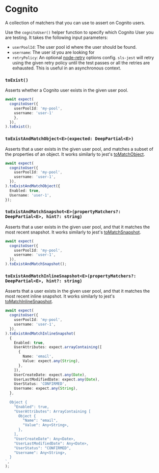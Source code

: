 # Cognito

A collection of matchers that you can use to assert on Cognito users.

Use the `cognitoUser()` helper function to specify which Cognito User you are testing. It takes the following input parameters:

- `userPoolId`: The user pool id where the user should be found.
- `username`: The user id you are looking for
- `retryPolicy`: An optional [node-retry](https://github.com/tim-kos/node-retry) options config. `sls-jest` will retry using the given retry policy until the test passes or all the retries are exhausted. This is useful in an asynchronous context.

### `toExist()`

Asserts whether a Cognito user exists in the given user pool.

```typescript
await expect(
  cognitoUser({
    userPoolId: 'my-pool',
    username: 'user-1'
    },
  }),
).toExist();
```

### `toExistAndMatchObject<E>(expected: DeepPartial<E>)`

Asserts that a user exists in the given user pool, and matches a subset of the properties of an object. It works similarly to jest's [toMatchObject](https://jestjs.io/docs/expect#tomatchobjectobject).

```typescript
await expect(
  cognitoUser({
    userPoolId: 'my-pool',
    username: 'user-1',
  }),
).toExistAndMatchObject({
  Enabled: true,
  Username: 'user-1',
});
```

### `toExistAndMatchSnapshot<E>(propertyMatchers?: DeepPartial<E>, hint?: string)`

Asserts that a user exists in the given user pool, and that it matches the most recent snapshot. It works similarly to jest's [toMatchSnapshot](https://jestjs.io/docs/expect#tomatchsnapshotpropertymatchers-hint).

```typescript
await expect(
  cognitoUser({
    userPoolId: 'my-pool',
    username: 'user-1',
  }),
).toExistAndMatchSnapshot();
```

### `toExistAndMatchInlineSnapshot<E>(propertyMatchers?: DeepPartial<E>, hint?: string)`

Asserts that a user exists in the given user pool, and that it matches the most recent inline snapshot. It works similarly to jest's [toMatchInlineSnapshot](https://jestjs.io/docs/expect#tomatchinlinesnapshotpropertymatchers-inlinesnapshot).

```typescript
await expect(
  cognitoUser({
    userPoolId: 'my-pool',
    username: 'user-1',
  }),
).toExistAndMatchInlineSnapshot(
  {
    Enabled: true,
    UserAttributes: expect.arrayContaining([
      {
        Name: 'email',
        Value: expect.any(String),
      },
    ]),
    UserCreateDate: expect.any(Date),
    UserLastModifiedDate: expect.any(Date),
    UserStatus: 'CONFIRMED',
    Username: expect.any(String),
  },
  `
  Object {
    "Enabled": true,
    "UserAttributes": ArrayContaining [
      Object {
        "Name": "email",
        "Value": Any<String>,
      },
    ],
    "UserCreateDate": Any<Date>,
    "UserLastModifiedDate": Any<Date>,
    "UserStatus": "CONFIRMED",
    "Username": Any<String>,
  }
`,
);
```
